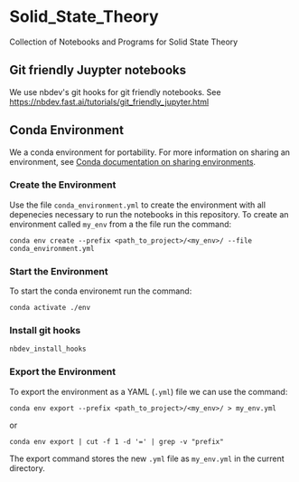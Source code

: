 # Solid_State_Theory
Collection of Notebooks and Programs for Solid State Theory

## Git friendly Juypter notebooks

We use nbdev's git hooks for git friendly notebooks. See https://nbdev.fast.ai/tutorials/git_friendly_jupyter.html


## Conda Environment

We a conda environment for portability. For more information on sharing an environment, see [Conda documentation on sharing environments](https://docs.conda.io/projects/conda/en/latest/user-guide/tasks/manage-environments.html#sharing-an-environment).

### Create the Environment

Use the file `conda_environment.yml` to create the environment with all depenecies necessary to run the notebooks in this repository.
To create an environment called `my_env` from a the file run the command:

`conda env create --prefix <path_to_project>/<my_env>/ --file conda_environment.yml`

### Start the Environment

To start the conda environemt run the command:

`conda activate ./env`

### Install git hooks

`nbdev_install_hooks`

### Export the Environment

To export the environment as a YAML (`.yml`) file we can use the command:

`conda env export --prefix <path_to_project>/<my_env>/ > my_env.yml`

or

`conda env export | cut -f 1 -d '=' | grep -v "prefix"`

The export command stores the new `.yml` file as `my_env.yml` in the current directory.